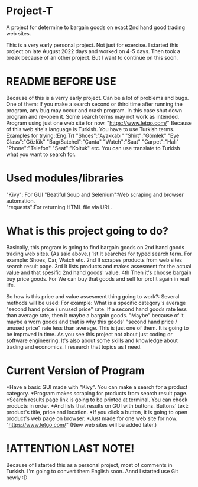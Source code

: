 # Project-T
 A project for determine to bargain goods on exact 2nd hand good trading web sites.
 
 This is a very early personal project. Not just for exercise.
 I started this project on late August 2022 days and worked on 4-5 days.
 Then took a break because of an other project. But I want to continue on this soon.

# README BEFORE USE
Because of this is a verry early project. Can be a lot of problems and bugs.
One of them: If you make a search second or third time after running the program, any bug may occur and crash program. In this case shut down program and re-open it.
Some search terms may not work as intended.
Program using just one web site for now. "https://www.letgo.com/"
Because of this web site's language is Turkish. You have to use Turkish terms.
Examples for trying:(Eng:Tr)
"Shoes":"Ayakkabı"      "Shirt":"Gömlek"        "Eye Glass":"Gözlük"        "Bag/Satchel":"Çanta"       "Watch":"Saat"      "Carpet":"Halı"     "Phone":"Telefon"
"Seat":"Koltuk" etc. 
You can use translate to Turkish what you want to search for.     

# Used modules/libraries
"Kivy": For GUI     "Beatiful Soup and Selenium":Web scraping and browser automation.       
"requests":For returning HTML file via URL.

# What is this project going to do?
Basically, this program is going to find bargain goods on 2nd hand goods trading web sites. (As said above.)
1st It searches for typed search term. For example: Shoes, Car, Watch etc.
2nd It scrapes products from web sites search result page.
3rd It lists products and makes assesment for the actual value and that spesific 2nd hand goods' value.
4th Then it's choose bargain buy price goods. For We can buy that goods and sell for profit again in real life.

So how is this price and value assesment thing going to work?: Several methods will be used:
For example: What is a specific category's average "second hand price / unused price" rate.
If a second hand goods rate less than average rate, then it maybe a bargain goods. 
"Maybe" because of it maybe a worn goods and that is why this goods' "second hand price / unused price" rate less than average.
This is just one of them. It is going to be improved in time.
As you see this project not about just coding or software engineering. 
It's also about some skills and knowledge about trading and economics.
I research that topics as I need.

# Current Version of Program
*Have a basic GUI made with "Kivy". You can make a search for a product category.
*Program makes scraping for products from search result page.
*Search results page link is going to be printed at terminal. You can check products in order.
*And lists that results on GUI with buttons. Buttons' text: product's title, price and location.
*If you click a button, it is going to open product's web page on browser.
*Just made for one web site for now. "https://www.letgo.com/" (New web sites will be added later.) 

# !ATTENTION LAST NOTE!
Because of I started this as a personal project, most of comments in Turkish. I'm going to convert them English soon.
Annd I started use Git newly :D 
